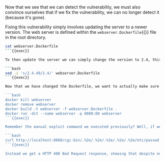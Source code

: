 Now that we see that we can detect the vulnerability, we must also convince ourselves that if we fix the vulnerability, we can no longer detect it (because it's gone). 

Fixing this vulnerability simply involves updating the server to a newer version. The web server is defined within the `webserver.Dockerfile`{{}} file in the root directory.

```bash
cat webserver.Dockerfile
```{{exec}}

To then update the server we can simply change the version to 2.4, this will provide us with the latest release of httpd 2.4 as opposed to specifically 2.4.49. You can either make this change manually with your favourite text editor, or for the sake of automation we can run the command below:

```bash
sed -i 's/2.4.49/2.4/' webserver.Dockerfile
```{{exec}}

Now that we have changed the Dockerfile, we want to actually make sure the server is updated, for this we'll simply kill and restart the server. No need for anything fancy.

```bash
docker kill webserver
docker remove webserver
docker build -t webserver -f webserver.Dockerfile .
docker run -dit --name webserver -p 8080:80 webserver
```{{exec}}

Remember the manual exploit command we executed previously? Well, if we now run it again, we will find that we do not get out the entire `/etc/passwd`{{}} file of the docker container.

```bash
curl http://localhost:8080/cgi-bin/.%2e/.%2e/.%2e/.%2e/.%2e/etc/passwd
```{{exec}}

Instead we get a HTTP 400 Bad Request response, showing that despite not altering any configuration of the webserver itself, the exploit no longer works after we updated to a fixed version.